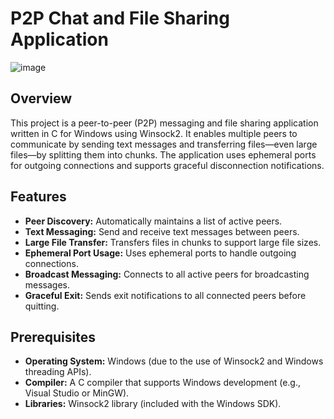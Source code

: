 # P2P Chat and File Sharing Application

![image](https://github.com/user-attachments/assets/761b6606-55bf-44b7-a798-409de8d3e431)



## Overview

This project is a peer-to-peer (P2P) messaging and file sharing application written in C for Windows using Winsock2. It enables multiple peers to communicate by sending text messages and transferring files—even large files—by splitting them into chunks. The application uses ephemeral ports for outgoing connections and supports graceful disconnection notifications.

## Features

- **Peer Discovery:** Automatically maintains a list of active peers.
- **Text Messaging:** Send and receive text messages between peers.
- **Large File Transfer:** Transfers files in chunks to support large file sizes.
- **Ephemeral Port Usage:** Uses ephemeral ports to handle outgoing connections.
- **Broadcast Messaging:** Connects to all active peers for broadcasting messages.
- **Graceful Exit:** Sends exit notifications to all connected peers before quitting.

## Prerequisites

- **Operating System:** Windows (due to the use of Winsock2 and Windows threading APIs).
- **Compiler:** A C compiler that supports Windows development (e.g., Visual Studio or MinGW).
- **Libraries:** Winsock2 library (included with the Windows SDK).


